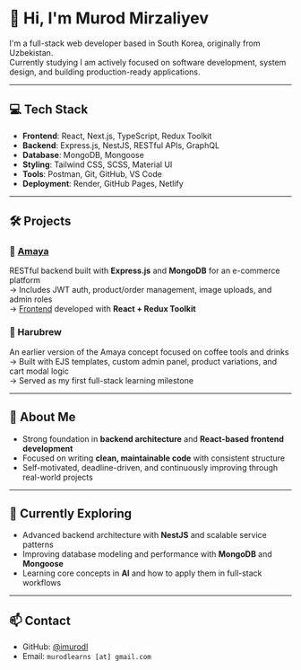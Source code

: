 # 👋 Hi, I'm Murod Mirzaliyev

I'm a full-stack web developer based in South Korea, originally from Uzbekistan.  
Currently studying I am actively focused on software development, system design, and building production-ready applications.

---

## 💻 Tech Stack

- **Frontend**: React, Next.js, TypeScript, Redux Toolkit
- **Backend**: Express.js, NestJS, RESTful APIs, GraphQL
- **Database**: MongoDB, Mongoose
- **Styling**: Tailwind CSS, SCSS, Material UI
- **Tools**: Postman, Git, GitHub, VS Code
- **Deployment**: Render, GitHub Pages, Netlify

---

## 🛠 Projects

### 🔹 [Amaya](https://amaya.onrender.com/admin)
RESTful backend built with **Express.js** and **MongoDB** for an e-commerce platform  
→ Includes JWT auth, product/order management, image uploads, and admin roles  
→ [Frontend](https://imurodl.github.io/coffee-react) developed with **React + Redux Toolkit**

### 🔹 Harubrew
An earlier version of the Amaya concept focused on coffee tools and drinks  
→ Built with EJS templates, custom admin panel, product variations, and cart modal logic  
→ Served as my first full-stack learning milestone

---

## 🧠 About Me

- Strong foundation in **backend architecture** and **React-based frontend development**
- Focused on writing **clean, maintainable code** with consistent structure
- Self-motivated, deadline-driven, and continuously improving through real-world projects

---

## 🌱 Currently Exploring

- Advanced backend architecture with **NestJS** and scalable service patterns
- Improving database modeling and performance with **MongoDB** and **Mongoose**
- Learning core concepts in **AI** and how to apply them in full-stack workflows

---

## 📫 Contact

- GitHub: [@imurodl](https://github.com/imurodl)
- Email: `murodlearns [at] gmail.com`
